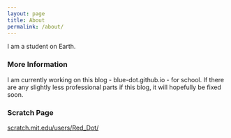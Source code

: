 ```yaml
---
layout: page
title: About
permalink: /about/
---
```


I am a student on Earth.

### More Information

I am currently working on this blog - blue-dot.github.io - for school. If there are any slightly less professional parts if this blog, it will hopefully be fixed soon.

### Scratch Page

[scratch.mit.edu/users/Red_Dot/](scratch.mit.edu/users/Red_Dot/)
